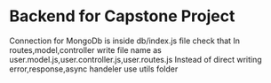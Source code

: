 # Backend for Capstone Project
Connection for MongoDb is inside db/index.js file check that 
In routes,model,controller write file name as user.model.js,user.controller.js,user.routes.js
Instead of direct writing error,response,async handeler use utils folder